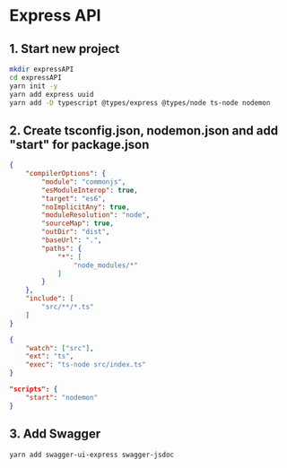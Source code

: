 # Express API
## 1. Start new project
```bash
mkdir expressAPI
cd expressAPI
yarn init -y
yarn add express uuid
yarn add -D typescript @types/express @types/node ts-node nodemon
```
## 2. Create tsconfig.json, nodemon.json and add "start" for package.json
```json
{
    "compilerOptions": {
        "module": "commonjs",
        "esModuleInterop": true,
        "target": "es6",
        "noImplicitAny": true,
        "moduleResolution": "node",
        "sourceMap": true,
        "outDir": "dist",
        "baseUrl": ".",
        "paths": {
            "*": [
                "node_modules/*"
            ]
        }
    },
    "include": [
        "src/**/*.ts"
    ]
}
```
```json
{
    "watch": ["src"],
    "ext": "ts",
    "exec": "ts-node src/index.ts"
}

```
```json
"scripts": {
    "start": "nodemon"
}
```
## 3. Add Swagger
```bash
yarn add swagger-ui-express swagger-jsdoc
```